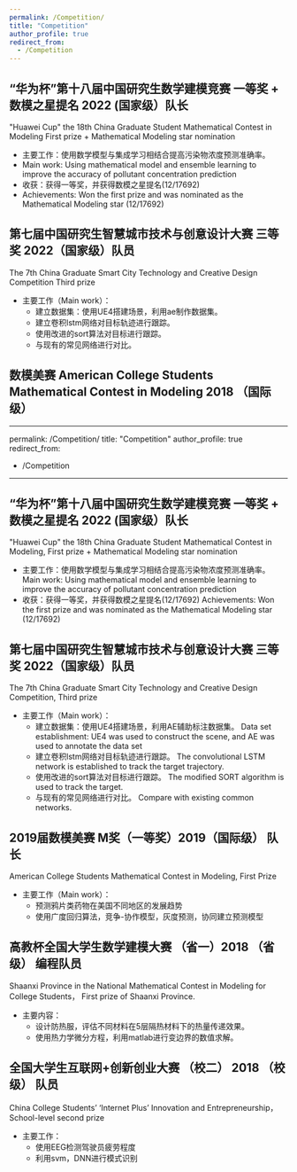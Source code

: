 ```yaml
---
permalink: /Competition/
title: "Competition"
author_profile: true
redirect_from: 
  - /Competition
---
```


## “华为杯”第十八届中国研究生数学建模竞赛 一等奖 + 数模之星提名 2022 (国家级）队长
"Huawei Cup" the 18th China Graduate Student Mathematical Contest in Modeling First prize + Mathematical Modeling star nomination
* 主要工作：使用数学模型与集成学习相结合提高污染物浓度预测准确率。
* Main work: Using mathematical model and ensemble learning to improve the accuracy of pollutant concentration prediction
* 收获：获得一等奖，并获得数模之星提名(12/17692)
* Achievements: Won the first prize and was nominated as the Mathematical Modeling star (12/17692)


## 第七届中国研究生智慧城市技术与创意设计大赛 三等奖 2022（国家级）队员
The 7th China Graduate Smart City Technology and Creative Design Competition Third prize
* 主要工作（Main work）：
  - 建立数据集：使用UE4搭建场景，利用ae制作数据集。
  - 建立卷积lstm网络对目标轨迹进行跟踪。
  - 使用改进的sort算法对目标进行跟踪。
  - 与现有的常见网络进行对比。 
 





## 数模美赛 American College Students Mathematical Contest in Modeling 2018 （国际级）
---
permalink: /Competition/
title: "Competition"
author_profile: true
redirect_from: 
  - /Competition
---

## “华为杯”第十八届中国研究生数学建模竞赛 一等奖 + 数模之星提名 2022 (国家级）队长
"Huawei Cup" the 18th China Graduate Student Mathematical Contest in Modeling, First prize + Mathematical Modeling star nomination
* 主要工作：使用数学模型与集成学习相结合提高污染物浓度预测准确率。
Main work: Using mathematical model and ensemble learning to improve the accuracy of pollutant concentration prediction
* 收获：获得一等奖，并获得数模之星提名(12/17692)
Achievements: Won the first prize and was nominated as the Mathematical Modeling star (12/17692)


## 第七届中国研究生智慧城市技术与创意设计大赛 三等奖 2022（国家级）队员
The 7th China Graduate Smart City Technology and Creative Design Competition, Third prize
* 主要工作（Main work）：
  - 建立数据集：使用UE4搭建场景，利用AE辅助标注数据集。
  Data set establishment: UE4 was used to construct the scene, and AE was used to annotate the data set
  - 建立卷积lstm网络对目标轨迹进行跟踪。
  The convolutional LSTM network is established to track the target trajectory.
  - 使用改进的sort算法对目标进行跟踪。
  The modified SORT algorithm is used to track the target.
  - 与现有的常见网络进行对比。
  Compare with existing common networks. 
    


## 2019届数模美赛 M奖（一等奖）2019（国际级） 队长
American College Students Mathematical Contest in Modeling, First Prize
* 主要工作（Main work）：
  - 预测鸦片类药物在美国不同地区的发展趋势
  - 使用广度回归算法，竞争-协作模型，灰度预测，协同建立预测模型

## 高教杯全国大学生数学建模大赛 （省一）2018 （省级） 编程队员
Shaanxi Province in the National Mathematical Contest in Modeling for College Students， First prize of Shaanxi Province.
* 主要内容：
  - 设计防热服，评估不同材料在5层隔热材料下的热量传递效果。
  - 使用热力学微分方程，利用matlab进行变边界的数值求解。

## 全国大学生互联网+创新创业大赛 （校二） 2018 （校级） 队员
China College Students’ ‘Internet Plus’ Innovation and Entrepreneurship， School-level second prize

* 主要工作：
  - 使用EEG检测驾驶员疲劳程度
  - 利用svm，DNN进行模式识别


